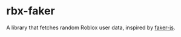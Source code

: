 # rbx-faker

A library that fetches random Roblox user data, inspired by [faker-js](https://github.com/faker-js/faker).
